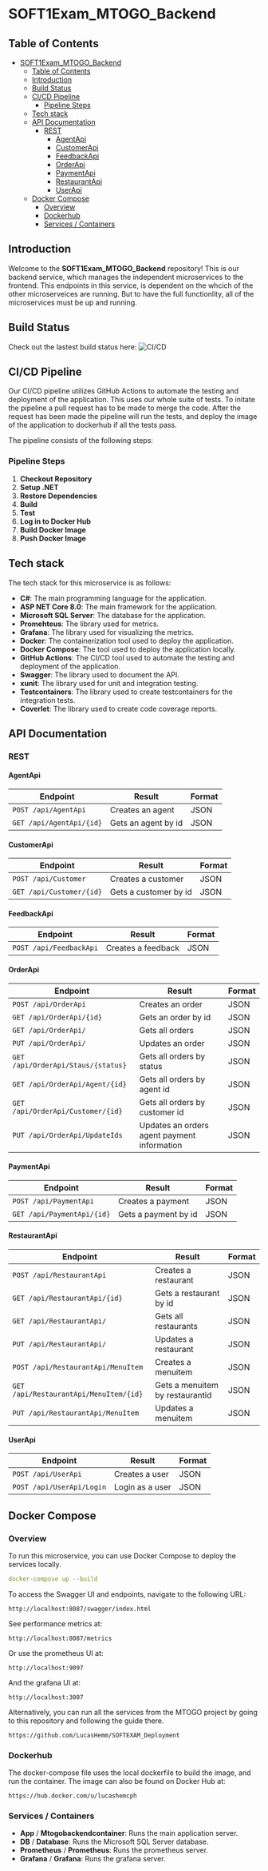 # SOFT1Exam_MTOGO_Backend


## Table of Contents

- [SOFT1Exam\_MTOGO\_Backend](#soft1exam_mtogo_backend)
  - [Table of Contents](#table-of-contents)
  - [Introduction](#introduction)
  - [Build Status](#build-status)
  - [CI/CD Pipeline](#cicd-pipeline)
    - [Pipeline Steps](#pipeline-steps)
  - [Tech stack](#tech-stack)
  - [API Documentation](#api-documentation)
    - [REST](#rest)
      - [AgentApi](#agentapi)
      - [CustomerApi](#customerapi)
      - [FeedbackApi](#feedbackapi)
      - [OrderApi](#orderapi)
      - [PaymentApi](#paymentapi)
      - [RestaurantApi](#restaurantapi)
      - [UserApi](#userapi)
  - [Docker Compose](#docker-compose)
    - [Overview](#overview)
    - [Dockerhub](#dockerhub)
    - [Services / Containers](#services--containers)

## Introduction

Welcome to the **SOFT1Exam_MTOGO_Backend** repository! This is our backend service, which manages the independent microservices to the frontend. This endpoints in this service, is dependent on the whcich of the other microserveices are running. But to have the full functionlity, all of the microservices must be up and running.

## Build Status
Check out the lastest build status here: ![CI/CD](https://github.com/LucasHemm/SOFT1Exam_MTOGO_Backend/actions/workflows/dotnet-tests.yml/badge.svg)

## CI/CD Pipeline

Our CI/CD pipeline utilizes GitHub Actions to automate the testing and deployment of the application. This uses our whole suite of tests. To initate the pipeline a pull request has to be made to merge the code. After the request has been made the pipeline will run the tests, and deploy the image of the application to dockerhub if all the tests pass.

The pipeline consists of the following steps:

### Pipeline Steps

1. **Checkout Repository**
2. **Setup .NET**
3. **Restore Dependencies**
4. **Build**
5. **Test**
6. **Log in to Docker Hub**
7. **Build Docker Image**
8. **Push Docker Image** 

## Tech stack
The tech stack for this microservice is as follows:
- **C#**: The main programming language for the application.
- **ASP NET Core 8.0**: The main framework for the application.
- **Microsoft SQL Server**: The database for the application.
- **Promehteus**: The library used for metrics.
- **Grafana**: The library used for visualizing the metrics.
- **Docker**: The containerization tool used to deploy the application.
- **Docker Compose**: The tool used to deploy the application locally.
- **GitHub Actions**: The CI/CD tool used to automate the testing and deployment of the application.
- **Swagger**: The library used to document the API.
- **xunit**: The library used for unit and integration testing.
- **Testcontainers**: The library used to create testcontainers for the integration tests.
- **Coverlet**: The library used to create code coverage reports.

## API Documentation
### REST
#### AgentApi
| **Endpoint**                  | **Result**                                    | **Format**   |
|-------------------------------|-----------------------------------------------|--------------|
| `POST /api/AgentApi`          | Creates an agent                              | JSON         |
| `GET /api/AgentApi/{id}`      | Gets an agent by id                           | JSON         |

#### CustomerApi
| **Endpoint**                  | **Result**                                    | **Format**   |
|-------------------------------|-----------------------------------------------|--------------|
| `POST /api/Customer`          | Creates a customer                              | JSON         |
| `GET /api/Customer/{id}`      | Gets a customer by id                           | JSON         |


#### FeedbackApi
| **Endpoint**                  | **Result**                                    | **Format**   |
|-------------------------------|-----------------------------------------------|--------------|
| `POST /api/FeedbackApi`          | Creates a feedback                             | JSON         |


#### OrderApi
| **Endpoint**                  | **Result**                                    | **Format**   |
|-------------------------------|-----------------------------------------------|--------------|
| `POST /api/OrderApi`          | Creates an order                              | JSON         |
| `GET /api/OrderApi/{id}`      | Gets an order by id                           | JSON         |
| `GET /api/OrderApi/`      | Gets all orders                           | JSON         |
| `PUT /api/OrderApi/`      | Updates an order                           | JSON         |
| `GET /api/OrderApi/Staus/{status}`      | Gets all orders by status                           | JSON         |
| `GET /api/OrderApi/Agent/{id}`      | Gets all orders by agent id                           | JSON         |
| `GET /api/OrderApi/Customer/{id}`      | Gets all orders by customer id                           | JSON         |
| `PUT /api/OrderApi/UpdateIds`      | Updates an orders agent payment information                           | JSON         |


#### PaymentApi
| **Endpoint**                  | **Result**                                    | **Format**   |
|-------------------------------|-----------------------------------------------|--------------|
| `POST /api/PaymentApi`          | Creates a payment                              | JSON         |
| `GET /api/PaymentApi/{id}`      | Gets a payment by id                           | JSON         |

#### RestaurantApi
| **Endpoint**                  | **Result**                                    | **Format**   |
|-------------------------------|-----------------------------------------------|--------------|
| `POST /api/RestaurantApi`          | Creates a restaurant                              | JSON         |
| `GET /api/RestaurantApi/{id}`      | Gets a restaurant by id                           | JSON         |
| `GET /api/RestaurantApi/`      | Gets all restaurants                           | JSON         |
| `PUT /api/RestaurantApi/`      | Updates a restaurant                           | JSON         |
| `POST /api/RestaurantApi/MenuItem`          | Creates a menuitem                              | JSON         |
| `GET /api/RestaurantApi/MenuItem/{id}`      | Gets a menuitem by restaurantid                           | JSON         |
| `PUT /api/RestaurantApi/MenuItem`      | Updates a menuitem                           | JSON         |

#### UserApi
| **Endpoint**                  | **Result**                                    | **Format**   |
|-------------------------------|-----------------------------------------------|--------------|
| `POST /api/UserApi`          | Creates a user                              | JSON         |
| `POST /api/UserApi/Login`          | Login as a user                              | JSON         |





## Docker Compose

### Overview

To run this microservice, you can use Docker Compose to deploy the services locally. 

```yaml
docker-compose up --build
```
To access the Swagger UI and endpoints, navigate to the following URL:
```
http://localhost:8087/swagger/index.html
```

See performance metrics at:
```
http://localhost:8087/metrics
```
Or use the prometheus UI at:
```
http://localhost:9097
```
And the grafana UI at:
```
http://localhost:3007
```

Alternatively, you can run all the services from the MTOGO project by going to this repository and following the guide there.
```
https://github.com/LucasHemm/SOFTEXAM_Deployment
```

### Dockerhub
The docker-compose file uses the local dockerfile to build the image, and run the container. The image can also be found on Docker Hub at:
```
https://hub.docker.com/u/lucashemcph
```

### Services / Containers

- **App** / **Mtogobackendcontainer**: Runs the main application server.
- **DB** / **Database**: Runs the Microsoft SQL Server database.
- **Prometheus** / **Prometheus**: Runs the prometheus server.
- **Grafana** / **Grafana**: Runs the grafana server.